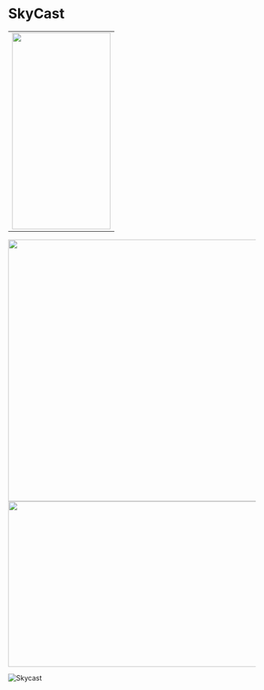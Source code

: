 # SkyCast




<table>
  <tr>
    <td><img src="https://github.com/galbraithmedia1/SkyCast/assets/59584919/cdeff7ad-da76-4cef-9b9e-b4ee10223458" width=200 height=400></td>
  </tr>
 </table>
  <td><img src="https://user-images.githubusercontent.com/59584919/171918178-9473d540-fd01-4f53-abb5-9cdda62033c6.png" width=800 height=533></td>
  
  
   <td><img src="https://user-images.githubusercontent.com/59584919/171917237-4cbe213a-203f-4fad-af18-a665efc81d2c.png" width=864 height=337></td>


![Skycast](https://github.com/galbraithmedia1/SkyCast/assets/59584919/5828ba4b-66a4-46ba-99dc-eba9156ce751)
